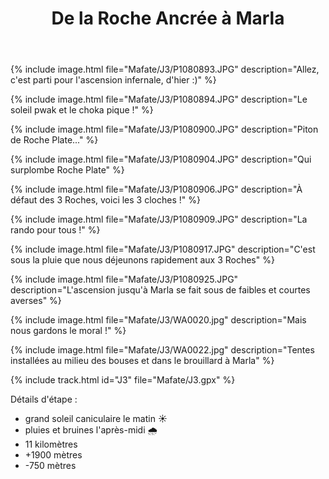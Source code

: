 ﻿---
title: "De la Roche Ancrée à Marla"
permalink: /Mafate/J3/
sidebar:
  nav: "mafate"
enable_tracks: true
---

{% include image.html file="Mafate/J3/P1080893.JPG" description="Allez, c'est parti pour l'ascension infernale, d'hier :)" %}

{% include image.html file="Mafate/J3/P1080894.JPG" description="Le soleil pwak et le choka pique !" %}

{% include image.html file="Mafate/J3/P1080900.JPG" description="Piton de Roche Plate..." %}

{% include image.html file="Mafate/J3/P1080904.JPG" description="Qui surplombe Roche Plate" %}

{% include image.html file="Mafate/J3/P1080906.JPG" description="À défaut des 3 Roches, voici les 3 cloches !" %}

{% include image.html file="Mafate/J3/P1080909.JPG" description="La rando pour tous !" %}

{% include image.html file="Mafate/J3/P1080917.JPG" description="C'est sous la pluie que nous déjeunons rapidement aux 3 Roches" %}

{% include image.html file="Mafate/J3/P1080925.JPG" description="L'ascension jusqu'à Marla se fait sous de faibles et courtes averses" %}

{% include image.html file="Mafate/J3/WA0020.jpg" description="Mais nous gardons le moral !" %}

{% include image.html file="Mafate/J3/WA0022.jpg" description="Tentes installées au milieu des bouses et dans le brouillard à Marla" %}

{% include track.html id="J3" file="Mafate/J3.gpx" %}

Détails d'étape :
* grand soleil caniculaire le matin :sunny:
* pluies et bruines l'après-midi  :cloud_with_rain:
* 11 kilomètres
* +1900 mètres
* -750 mètres
